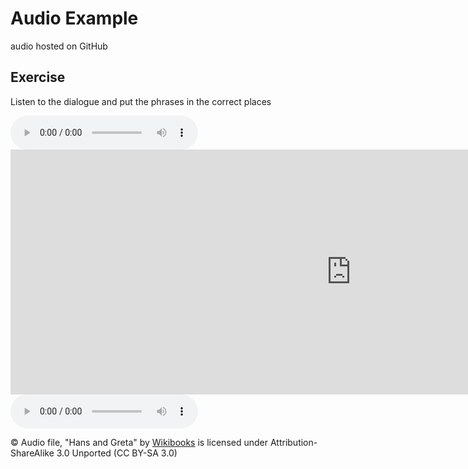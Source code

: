 <h1>Audio Example</h1>
<p>audio hosted on GitHub</p>
<h2>Exercise</h2>
<p>Listen to the dialogue and put the phrases in the correct places</p>
 <audio controls>
  <source src="assets/audio/Dialogue_franz_greta_1.ogg.mp3" type="audio/mpeg">
  Your browser does not support the audio tag.
</audio> 

<iframe src="https://h5p.org/h5p/embed/363851" width="1090" height="392" frameborder="0" allowfullscreen="allowfullscreen"></iframe><script src="https://h5p.org/sites/all/modules/h5p/library/js/h5p-resizer.js" charset="UTF-8"></script>



<audio controls>
  
  <source src="assets/mart/Dialogue_franz_greta_1.ogg.mp3" type="audio/mpeg">
Your browser does not support the audio element.
</audio>



<p>&copy; Audio file, "Hans and Greta" by <a href="https://en.wikibooks.org/wiki/German/Level_I/Wie_hei%C3%9Ft_du%3F">Wikibooks</a> is licensed under Attribution-ShareAlike 3.0 Unported (CC BY-SA 3.0) 
<p>
